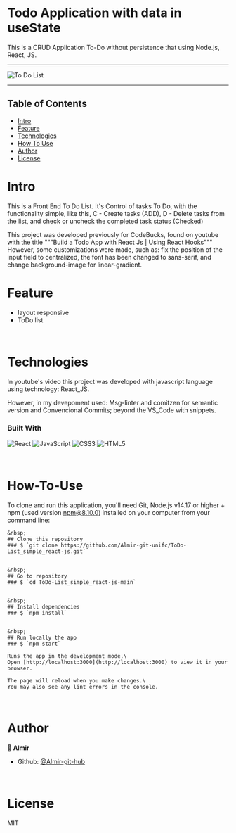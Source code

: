 Todo Application with data in useState
======================================
This is a CRUD Application To-Do without persistence that using Node.js, React, JS.

---------------------------------------------------------------------------------------------------------


![To Do List](https://github.com/Almir-git-unifc/ToDo-List_simple_react-js/blob/main/screen-todo.png)


--------------------------------------------------------------------------------------

<!-- START doctoc generated TOC please keep comment here to allow auto update -->
<!-- DON'T EDIT THIS SECTION, INSTEAD RE-RUN doctoc TO UPDATE -->
## Table of Contents
- [Intro](#Intro)
- [Feature](#Feature)
- [Technologies](#Technologies)
- [How To Use](#How-To-Use)
- [Author](#Author)
- [License](#License)

<!-- END doctoc generated TOC please keep comment here to allow auto update -->


# Intro <a name = "Intro"></a>
This is a Front End To Do List. It's Control of tasks To Do, with the functionality simple, like this, C - Create tasks (ADD), D - Delete tasks from the list,  and check or uncheck the  completed task status (Checked)

This project was developed previously for  CodeBucks, found on youtube with the title """Build a Todo App with React Js | Using React Hooks"""
However, some customizations were made, such as: fix the position of the input field to centralized, the font has been changed to sans-serif, and change background-image for linear-gradient.




# Feature <a name = "Feature"></a>
- layout responsive
- ToDo list



&nbsp;
# Technologies <a name = "Technologies"></a>
In youtube's video this project was developed with javascript language using technology: React_JS.

However, in my devepoment used:
Msg-linter and comitzen for semantic version and Convencional Commits;  beyond the VS_Code with snippets.


### Built With 
![React](https://img.shields.io/badge/react-%2320232a.svg?style=for-the-badge&logo=react&logoColor=%2361DAFB)
![JavaScript](https://img.shields.io/badge/javascript-%23323330.svg?style=for-the-badge&logo=javascript&logoColor=%23F7DF1E)
![CSS3](https://img.shields.io/badge/css3-%231572B6.svg?style=for-the-badge&logo=css3&logoColor=white)
![HTML5](https://img.shields.io/badge/html5-%23E34F26.svg?style=for-the-badge&logo=html5&logoColor=white)

 
&nbsp;
# How-To-Use <a name = "How-To-Use"></a>

To clone and run this application, you'll need Git, Node.js v14.17 or higher + npm (used version npm@8.10.0) installed on your computer from your command line:

```
&nbsp;
## Clone this repository
### $ `git clone https://github.com/Almir-git-unifc/ToDo-List_simple_react-js.git`


&nbsp;
## Go to repository
### $ `cd ToDo-List_simple_react-js-main`


&nbsp;
## Install dependencies
### $ `npm install`


&nbsp;
## Run locally the app
### $ `npm start`

Runs the app in the development mode.\
Open [http://localhost:3000](http://localhost:3000) to view it in your browser.

The page will reload when you make changes.\
You may also see any lint errors in the console.
```

&nbsp;
# Author <a name = "Author"></a>

👤 **Almir**

- Github: [@Almir-git-hub](https://github.com/Almir-git-unifc)


&nbsp;
# License <a name = "License"></a>

MIT


<!-- 
Instrucoes para readme.md

https://blog.rocketseat.com.br/como-fazer-um-bom-readme/

Use estas badges:  https://ileriayo.github.io/markdown-badges/
->

